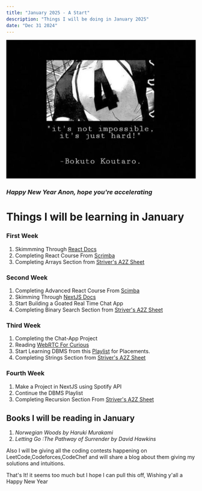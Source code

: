 ```yaml
---
title: "January 2025 - A Start"
description: "Things I will be doing in January 2025"
date: "Dec 31 2024"
---
```


![alt text](../images/bokuto.png)

### *Happy New Year Anon, hope you're accelerating*

# **Things I will be learning in January**

### First Week

1. Skimmming Through [React Docs](https://react.dev/)
2. Completing React Course From [Scrimba](https://scrimba.com/learn-react-c0e)
3. Completing Arrays Section from [Striver's A2Z Sheet](https://takeuforward.org/strivers-a2z-dsa-course/strivers-a2z-dsa-course-sheet-2/)

### Second Week

1. Completing Advanced React Course From [Scimba](https://scrimba.com/advanced-react-c02h)
2. Skimming Through [NextJS Docs](https://nextjs.org/docs)
3. Start Building a Goated Real Time Chat App
4. Completing Binary Search Section from [Striver's A2Z Sheet](https://takeuforward.org/strivers-a2z-dsa-course/strivers-a2z-dsa-course-sheet-2/)

### Third Week 

1. Completing the Chat-App Project 
2. Reading [WebRTC For Curious](https://webrtcforthecurious.com/)
3. Start Learning DBMS from this [Playlist](https://www.youtube.com/playlist?list=PLDzeHZWIZsTpukecmA2p5rhHM14bl2dHU) for Placements.
4. Completing Strings Section from [Striver's A2Z Sheet](https://takeuforward.org/strivers-a2z-dsa-course/strivers-a2z-dsa-course-sheet-2/)

### Fourth Week

1. Make a Project in NextJS using Spotify API 
2. Continue the DBMS Playlist 
3. Completing Recursion Section From [Striver's A2Z Sheet](https://takeuforward.org/strivers-a2z-dsa-course/strivers-a2z-dsa-course-sheet-2/)

## Books I will be reading in January 

1. *Norwegian Woods by Haruki Murakami*
2. *Letting Go :The Pathway of Surrender by David Hawkins* 

Also I will be giving all the coding contests happening on LeetCode,Codeforces,CodeChef and will share a blog about them giving my solutions and intuitions.

That's It! it seems too much but I hope I can pull this off,
Wishing y'all a Happy New Year


